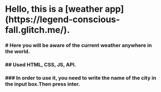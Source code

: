 <h1> Hello, this is a [weather app] (https://legend-conscious-fall.glitch.me/).</h1> 
<h3># Here you will be aware of the current weather anywhere in the world.</h3>
<h3>## Used HTML, CSS, JS, API.</h3>
<h3>### In order to use it, you need to write the name of the city in the input box.Then press inter.</h3>

